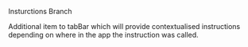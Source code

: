 Insturctions Branch

Additional item to tabBar which will provide contextualised instructions depending on where in the app the instruction was called.
